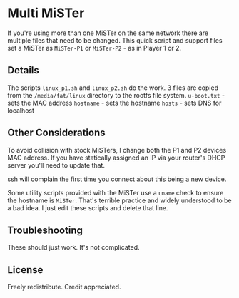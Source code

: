# Multi MiSTer
If you're using more than one MiSTer on the same network there are multiple files that need to be changed. This quick script and support files set a MiSTer as `MiSTer-P1` or `MiSTer-P2` - as in Player 1 or 2.

## Details
The scripts `linux_p1.sh` and `linux_p2.sh` do the work. 3 files are copied from the `/media/fat/linux` directory to the rootfs file system.
`u-boot.txt` - sets the MAC address
`hostname` - sets the hostname
`hosts` - sets DNS for localhost

## Other Considerations
To avoid collision with stock MiSTers, I change both the P1 and P2 devices MAC address. If you have statically assigned an IP via your router's DHCP server you'll need to update that.

ssh will complain the first time you connect about this being a new device.

Some utility scripts provided with the MiSTer use a `uname` check to ensure the hostname is `MiSTer`. That's terrible practice and widely understood to be a bad idea. I just edit these scripts and delete that line.

## Troubleshooting
These should just work. It's not complicated.

## License
Freely redistribute. Credit appreciated.
